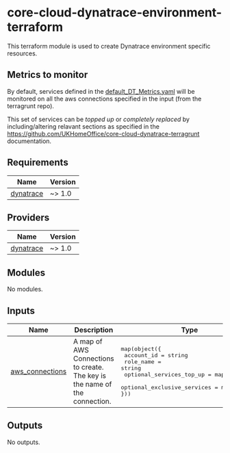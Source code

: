 # core-cloud-dynatrace-environment-terraform

This terraform module is used to create Dynatrace environment specific resources.

## Metrics to monitor

By default, services defined in the [default\_DT\_Metrics.yaml](default_DT_Metrics.yaml) will be monitored on all the aws connections specified in the input (from the terragrunt repo). 

This set of services can be _topped up_ or _completely replaced_ by including/altering relavant sections as specified in the https://github.com/UKHomeOffice/core-cloud-dynatrace-terragrunt documentation.

<!-- BEGIN_TF_DOCS -->
## Requirements

| Name | Version |
|------|---------|
| <a name="requirement_dynatrace"></a> [dynatrace](#requirement\_dynatrace) | ~> 1.0 |

## Providers

| Name | Version |
|------|---------|
| <a name="provider_dynatrace"></a> [dynatrace](#provider\_dynatrace) | ~> 1.0 |

## Modules

No modules.

## Inputs

| Name | Description | Type | Default | Required |
|------|-------------|------|---------|:--------:|
| <a name="input_aws_connections"></a> [aws\_connections](#input\_aws\_connections) | A map of AWS Connections to create. The key is the name of the connection. | <pre>map(object({<br/>    account_id = string<br/>    role_name  = string<br/>    optional_services_top_up = map(object)<br/>    optional_exclusive_services = map(object)<br/>}))</pre> | `{}` | no (Both the the optional_services_top_up and optional_exclusive_services can either be empty or completely omitted)|

## Outputs

No outputs.
<!-- END_TF_DOCS -->